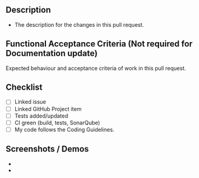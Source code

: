 ## Description

- The description for the changes in this pull request.

## Functional Acceptance Criteria (Not required for Documentation update)

Expected behaviour and acceptance criteria of work in this pull request.

## Checklist
- [ ] Linked issue
- [ ] Linked GitHub Project item
- [ ] Tests added/updated
- [ ] CI green (build, tests, SonarQube)
- [ ] My code follows the Coding Guidelines.

## Screenshots / Demos
-
-